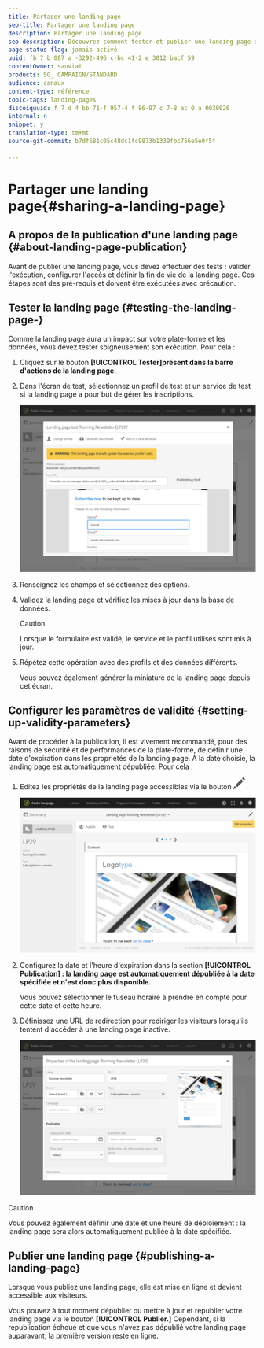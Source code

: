 ```yaml
---
title: Partager une landing page
seo-title: Partager une landing page
description: Partager une landing page
seo-description: Découvrez comment tester et publier une landing page dans Adobe Campaign.
page-status-flag: jamais activé
uuid: fb 7 b 087 a -3292-496 c-bc 41-2 e 3012 bacf 59
contentOwner: sauviat
products: SG_ CAMPAIGN/STANDARD
audience: canaux
content-type: référence
topic-tags: landing-pages
discoiquuid: f 7 d 4 bb 71-f 957-4 f 86-97 c 7-8 ac 0 a 0030026
internal: n
snippet: y
translation-type: tm+mt
source-git-commit: b7df681c05c48dc1fc9873b1339fbc756e5e0f5f

---
```



# Partager une landing page{#sharing-a-landing-page}

## A propos de la publication d'une landing page {#about-landing-page-publication}

Avant de publier une landing page, vous devez effectuer des tests : valider l'exécution, configurer l'accès et définir la fin de vie de la landing page. Ces étapes sont des pré-requis et doivent être exécutées avec précaution.

## Tester la landing page {#testing-the-landing-page-}

Comme la landing page aura un impact sur votre plate-forme et les données, vous devez tester soigneusement son exécution. Pour cela :

1. Cliquez sur le bouton **[!UICONTROL Tester]présent dans la barre d'actions de la landing page.**
1. Dans l'écran de test, sélectionnez un profil de test et un service de test si la landing page a pour but de gérer les inscriptions.

   ![](assets/lp_test_2.png)

1. Renseignez les champs et sélectionnez des options.
1. Validez la landing page et vérifiez les mises à jour dans la base de données.

   >[!CAUTION]
   >
   >Lorsque le formulaire est validé, le service et le profil utilisés sont mis à jour.

1. Répétez cette opération avec des profils et des données différents.

   Vous pouvez également générer la miniature de la landing page depuis cet écran.

## Configurer les paramètres de validité {#setting-up-validity-parameters}

Avant de procéder à la publication, il est vivement recommandé, pour des raisons de sécurité et de performances de la plate-forme, de définir une date d'expiration dans les propriétés de la landing page. A la date choisie, la landing page est automatiquement dépubliée. Pour cela :

1. Editez les propriétés de la landing page accessibles via le bouton ![ dans le tableau de bord de la landing page.](assets/edit_darkgrey-24px.png)

   ![](assets/lp_edit_properties_button.png)

1. Configurez la date et l'heure d'expiration dans la section **[!UICONTROL Publication] : la landing page est automatiquement dépubliée à la date spécifiée et n'est donc plus disponible.**

   Vous pouvez sélectionner le fuseau horaire à prendre en compte pour cette date et cette heure.

1. Définissez une URL de redirection pour rediriger les visiteurs lorsqu'ils tentent d'accéder à une landing page inactive.

   ![](assets/lp_settings_general.png)

>[!CAUTION]
>
>Vous pouvez également définir une date et une heure de déploiement : la landing page sera alors automatiquement publiée à la date spécifiée.

## Publier une landing page {#publishing-a-landing-page}

Lorsque vous publiez une landing page, elle est mise en ligne et devient accessible aux visiteurs.

Vous pouvez à tout moment dépublier ou mettre à jour et republier votre landing page via le bouton **[!UICONTROL Publier.]** Cependant, si la republication échoue et que vous n'avez pas dépublié votre landing page auparavant, la première version reste en ligne.
